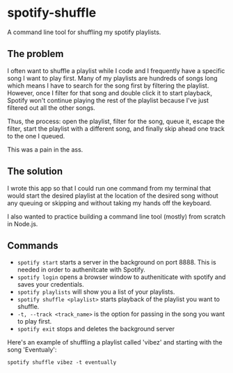 # spotify-shuffle

A command line tool for shuffling my spotify playlists.

## The problem
I often want to shuffle a playlist while I code and I frequently have a specific song I want to play first. Many of my playlists are hundreds of songs long which means I have to search for the song first by filtering the playlist. However, once I filter for that song and double click it to start playback, Spotify won't continue playing the rest of the playlist because I've just filtered out all the other songs. 

Thus, the process: open the playlist, filter for the song, queue it, escape the filter, start the playlist with a different song, and finally skip ahead one track to the one I queued. 

This was a pain in the ass.

## The solution

I wrote this app so that I could run one command from my terminal that would start the desired playlist at the location of the desired song without any queuing or skipping and without taking my hands off the keyboard.

I also wanted to practice building a command line tool (mostly) from scratch in Node.js.

## Commands

- `spotify start` starts a server in the background on port 8888. This is needed in order to authenitcate with Spotify.
- `spotify login` opens a browser window to autheniticate with spotify and saves your credentials.
- `spotify playlists` will show you a list of your playlists.
- `spotify shuffle <playlist>` starts playback of the playlist you want to shuffle.
- `-t, --track <track_name>` is the option for passing in the song you want to play first.
- `spotify exit` stops and deletes the background server

Here's an example of shuffling a playlist called 'vibez' and starting with the song 'Eventualy':

`spotify shuffle vibez -t eventually`

